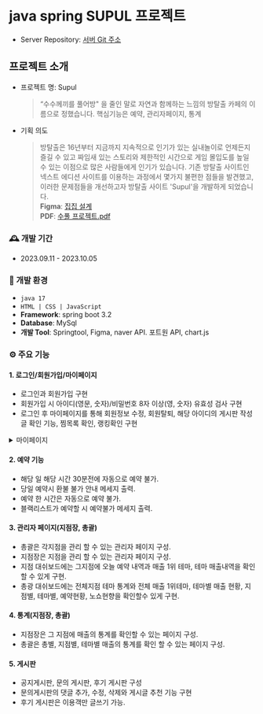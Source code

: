 # java spring SUPUL 프로젝트
- Server Repository: <a href="https://github.com/tztos104/teamproject2_Supul_java_spring">서버 Git 주소</a>

## 프로젝트 소개
* 프로젝트 명: Supul
  > “수수께끼를 풀어방" 을 줄인 말로 자연과 함께하는 느낌의 방탈출 카페의 이름으로 정했습니다.
  > 핵심기능은 예약, 관리자페이지, 통계

* 기획 의도
  > 방탈출은 16년부터 지금까지 지속적으로 인기가 있는 실내놀이로 언제든지 즐길 수 있고
  > 짜임새 있는 스토리와 제한적인 시간으로 게임 몰입도를 높일 수 있는 이점으로 많은 사람들에게 인기가 있습니다.
  > 기존 방탈출 사이트인 넥스트 에디션 사이트를 이용하는 과정에서 몇가지 불편한 점들을 발견했고, 이러한 문제점들을 개선하고자 방탈출 사이트  'Supul'을 개발하게 되었습니다. 
  > <br>**Figma**: <a href="https://www.figma.com/file/zffQCT0SZ5TDC3JORNaqUA/Project_Django_Team-3?type=whiteboard&node-id=0-1&t=Q6DA7FvR7HepJfcw-0">집집 설계</a>
  > <br>**PDF**: [수풀 프로젝트.pdf](https://github.com/pshho/team3_django_project/files/12905354/default.pdf)

### :mantelpiece_clock: 개발 기간
- 2023.09.11 - 2023.10.05

### :wrench: 개발 환경
- `java 17`
- `HTML | CSS | JavaScript`
- **Framework**: spring boot 3.2
- **Database**: MySql
- **개발 Tool**: Springtool, Figma, naver API. 포트원 API, chart.js

### :gear: 주요 기능
#### 1. 로그인/회원가입/마이페이지
- 로그인과 회원가입 구현
- 회원가입 시 아이디(영문, 숫자)/비밀번호 8자 이상(영, 숫자) 유효성 검사 구현
- 로그인 후 마이페이지를 통해 회원정보 수정, 회원탈퇴, 해당 아이디의 게시판 작성글 확인 기능, 찜목록 확인, 랭킹확인 구현
<details>
  <summary>마이페이지</summary>
  <p>
    <img src="https://github.com/pshho/team3_django_project/assets/128444203/8b114c60-a997-4ee5-a1bc-926ebb90d887" alt="MyPage">
    <img src="https://github.com/pshho/team3_django_project/assets/128444203/96c0dabd-ddd4-450a-a4b0-7a65a15eb122" alt="MyPage">
  </p>
</details>


#### 2. 예약 기능
- 해당 일 해당 시간 30분전에 자동으로 예약 불가.
- 당일 예약시 환불 불가 안내 메세지 출력.
- 예약 한 시간은 자동으로 예약 불가.
- 블랙리스트가 예약할 시 예약불가 메세지 출력.


#### 3. 관리자 페이지(지점장, 총괄)
- 총괄은 각지점을 관리 할 수 있는 관리자 페이지 구성.
- 지점장은 지점을 관리 할 수 있는 관리자 페이지 구성.
- 지점 대쉬보드에는 그지점에 오늘 예약 내역과 매출 1위 테마, 테마 매출내역을 확인 할 수 있게 구현.
- 총광 대쉬보드에는 전체지점 테마 통계와 전체 매출 1위테마, 테마별 매출 현황, 지점별, 테마별, 예약현황, 노쇼현향을 확인할수 있게 구현.




#### 4. 통계(지점장, 총괄)
- 지점장은 그 지점에 매출의 통계를 확인할 수 있는 페이지 구성.
- 총괄은 총별, 지점별, 테마별 매출의 통계를 확인 할 수 있는 페이지 구성.



#### 5. 게시판
- 공지게시판, 문의 게시판, 후기 게시판 구성
- 문의게시판의 댓글 추가, 수정, 삭제와 게시글 추천 기능 구현
- 후기 게시판은 이용객만 글쓰기 가능.






